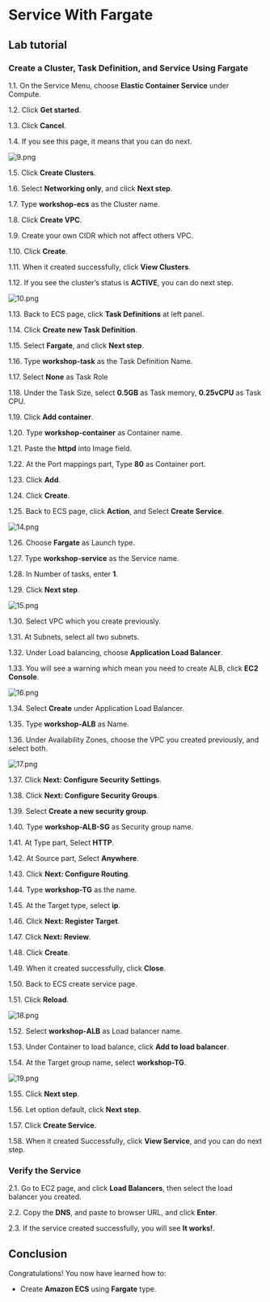 Service With Fargate
================================================================
## Lab tutorial
### Create a Cluster, Task Definition, and Service Using Fargate

1.1. 	On the Service Menu, choose **Elastic Container Service** under Compute.

1.2. 	Click **Get started**.

1.3. 	Click **Cancel**.

1.4. 	If you see this page, it means that you can do next.

![9.png](/ECS-100-Service_with_Fargate/images/9.png)

1.5. 	Click **Create Clusters**.

1.6. 	Select **Networking only**, and click **Next step**.

1.7. 	Type **workshop-ecs** as the Cluster name.

1.8. 	Click **Create VPC**.

1.9. 	Create your own CIDR which not affect others VPC.

1.10. 	Click **Create**.

1.11. 	When it created successfully, click **View Clusters**.

1.12. 	If you see the cluster’s status is **ACTIVE**, you can do next step.

![10.png](/ECS-100-Service_with_Fargate/images/10.png)

1.13. 	Back to ECS page, click **Task Definitions** at left panel.

1.14. 	Click **Create new Task Definition**.

1.15. 	Select **Fargate**, and click **Next step**.

1.16. 	Type **workshop-task** as the Task Definition Name.

1.17. 	Select **None** as Task Role

1.18. 	Under the Task Size, select **0.5GB** as Task memory, **0.25vCPU** as Task CPU.

1.19. 	Click **Add container**.

1.20. 	Type **workshop-container** as Container name.

1.21. 	Paste the **httpd** into Image field.

1.22. 	At the Port mappings part, Type **80** as Container port.

1.23. 	Click **Add**.

1.24. 	Click **Create**.

1.25. 	Back to ECS page, click **Action**, and Select **Create Service**.

![14.png](/ECS-100-Service_with_Fargate/images/14.png)

1.26. 	Choose **Fargate** as Launch type.

1.27. 	Type **workshop-service** as the Service name.

1.28. 	In Number of tasks, enter **1**.

1.29. 	Click **Next step**.

![15.png](/ECS-100-Service_with_Fargate/images/15.png)

1.30. 	Select VPC which you create previously.

1.31. 	At Subnets, select all two subnets.

1.32. 	Under Load balancing, choose **Application Load Balancer**.

1.33. 	You will see a warning which mean you need to create ALB, click **EC2 Console**.

![16.png](/ECS-100-Service_with_Fargate/images/16.png)

1.34. 	Select **Create** under Application Load Balancer.

1.35. 	Type **workshop-ALB** as Name.

1.36. 	Under Availability Zones, choose the VPC you created previously, and select both.

![17.png](/ECS-100-Service_with_Fargate/images/17.png)

1.37. 	Click **Next: Configure Security Settings**.

1.38. 	Click **Next: Configure Security Groups**.

1.39. 	Select **Create a new security group**.

1.40. 	Type **workshop-ALB-SG** as Security group name.

1.41. 	At Type part, Select **HTTP**.

1.42. 	At Source part, Select **Anywhere**.

1.43. 	Click **Next: Configure Routing**.

1.44. 	Type **workshop-TG** as the name.

1.45. 	At the Target type, select **ip**.

1.46. 	Click **Next: Register Target**.

1.47. 	Click **Next: Review**.

1.48. 	Click **Create**.

1.49. 	When it created successfully, click **Close**.

1.50. 	Back to ECS create service page.

1.51. 	Click **Reload**.

![18.png](/ECS-100-Service_with_Fargate/images/18.png)

1.52. 	Select **workshop-ALB** as Load balancer name.

1.53. 	Under Container to load balance, click **Add to load balancer**.

1.54. 	At the Target group name, select **workshop-TG**.

![19.png](/ECS-100-Service_with_Fargate/images/19.png)

1.55. 	Click **Next step**.

1.56. 	Let option default, click **Next step**.

1.57. 	Click **Create Service**.

1.58. 	When it created Successfully, click **View Service**, and you can do next step.

### Verify the Service

2.1. Go to EC2 page, and click **Load Balancers**, then select the load balancer you created.

2.2. Copy the **DNS**, and paste to browser URL, and click **Enter**.

2.3. If the service created successfully, you will see **It works!**.




## Conclusion

Congratulations! You now have learned how to:

* Create **Amazon ECS** using **Fargate** type.




